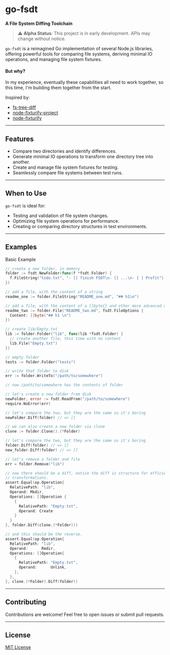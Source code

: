 # go-fsdt

**A File System Diffing Toolchain**

> ⚠️ **Alpha Status**: This project is in early development. APIs may change without notice.

`go-fsdt` is a reimagined Go implementation of several Node.js libraries,
offering powerful tools for comparing file systems, deriving minimal IO
operations, and managing file system fixtures.

#### But why?
In my experience, eventually these capabilities all need to work together, so
this time, I'm building them together from the start.

Inspired by:
- [fs-tree-diff](https://github.com/stefanpenner/fs-tree-diff)
- [node-fixturify-project](https://github.com/stefanpenner/node-fixturify-project)
- [node-fixturify](https://github.com/joliss/node-fixturify)

---

## Features

- Compare two directories and identify differences.
- Generate minimal IO operations to transform one directory tree into another.
- Create and manage file system fixtures for testing.
- Seamlessly compare file systems between test runs.

---

## When to Use

`go-fsdt` is ideal for:

- Testing and validation of file system changes.
- Optimizing file system operations for performance.
- Creating or comparing directory structures in test environments.

---

## Examples


Basic Example
```go
// create a new folder, in memory
folder := fsdt.NewFolder(func(f *fsdt.Folder) {
  f.FileString("todo.txt", "- [] finish FSDT\n- [] ...\n- [ ] Profit")
})

// add a file, with the content of a string
readme_one := folder.FileString("README_one.md", "## h1\n")

// add a file, with the content of a []byte{} and other more advanced options
readme_two := folder.File("README_two.md", fsdt.FileOptions {
  Content: []byte("## h1 \n")
})

// create lib/Empty.txt
lib := folder.Folder("lib", func(lib *fsdt.Folder) {
  // create another file, this time with no content
  lib.File("Empty.txt")
})

// empty folder
tests := folder.Folder("tests")

// write that folder to disk
err := folder.WriteTo("/path/to/somewhere")

// now /path/to/somewhere has the contents of folder

// let's create a new folder from disk
newFolder, error := fsdt.ReadFrom("/path/to/somewhere")
require.NoError(err)

// let's compare the two, but they are the same so it's boring
newFolder.Diff(folder) // => []

// we can also create a new folder via clone
clone := folder.Clone().(*Folder)

// let's compare the two, but they are the same so it's boring
folder.Diff(folder) // => []
new_folder.Diff(folder) // => []

// let's remove a folder and file
err = folder.Remove("lib")

// now there should be a diff, notice the diff is structure for efficient disk
// transformations.
assert.Equal(op.Operation{
  RelativePath: "lib",
  Operand: Mkdir,
  Operations: []Operation {
    {
      RelativePath: "Empty.txt",
      Operand: Create
    }
  }
}, folder.Diff(clone.(*Folder)))

// and this should be the reverse.
assert.Equal(op.Operation{
  RelativePath: "lib",
  Operand:      Rmdir,
  Operations: []Operation{
    {
      RelativePath: "Empty.txt",
      Operand:      Unlink,
    },
  },
}, clone.(*Folder).Diff(folder))
```

---

## Contributing

Contributions are welcome! Feel free to open issues or submit pull requests.

---

## License

[MIT License](LICENSE)
